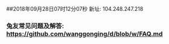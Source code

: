 ##2018年09月28日07时12分07秒 新址: 104.248.247.218
### 兔友常见问题及解答: https://github.com/wanggonging/d/blob/w/FAQ.md
